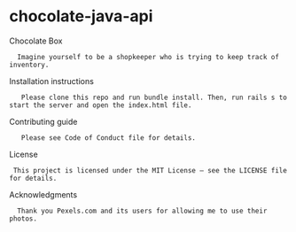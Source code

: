 # chocolate-java-api

  Chocolate Box
      
      Imagine yourself to be a shopkeeper who is trying to keep track of inventory.
  
   Installation instructions
       
       Please clone this repo and run bundle install. Then, run rails s to start the server and open the index.html file. 
       
    
  Contributing guide
       
       Please see Code of Conduct file for details. 
       
       
  License
     
     This project is licensed under the MIT License – see the LICENSE file for details.
      
      
  Acknowledgments 
  
      Thank you Pexels.com and its users for allowing me to use their photos. 
  
